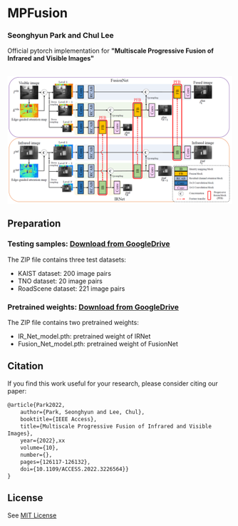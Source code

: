 # MPFusion

### Seonghyun Park and Chul Lee
Official pytorch implementation for **"Multiscale Progressive Fusion of Infrared and Visible Images"**

<p float="left">
  &emsp;&emsp; <img src="figs/overview.PNG" width="800" />
</p>

## Preparation
### Testing samples: [Download from GoogleDrive](https://drive.google.com/file/d/18FyyS-DUhDj4knvyX265Bi5vtVA4jEaL/view?usp=share_link)
The ZIP file contains three test datasets:
- KAIST dataset: 200 image pairs
- TNO dataset: 20 image pairs
- RoadScene dataset: 221 image pairs

### Pretrained weights: [Download from GoogleDrive](https://drive.google.com/file/d/1GSi2N0lBmane_wBAalyqbmUQmeXcA7D2/view?usp=share_link)
The ZIP file contains two pretrained weights:
- IR_Net_model.pth: pretrained weight of IRNet
- Fusion_Net_model.pth: pretrained weight of FusionNet

## Citation
If you find this work useful for your research, please consider citing our paper:
```
@article{Park2022,
    author={Park, Seonghyun and Lee, Chul},
    booktitle={IEEE Access},
    title={Multiscale Progressive Fusion of Infrared and Visible Images}, 
    year={2022},xx
    volume={10},
    number={},
    pages={126117-126132},
    doi={10.1109/ACCESS.2022.3226564}}
}
```

## License
See [MIT License](https://github.com/seonghyun0108/MPFusion/blob/main/LICENSE)
